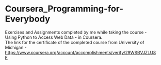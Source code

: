 # Coursera_Programming-for-Everybody
Exercises and Assignments completed by me while taking the course - Using Python to Access Web Data - in Coursera.  
The link for the certificate of the completed course from University of Michigan - https://www.coursera.org/account/accomplishments/verify/29WSBVJZLU8F
